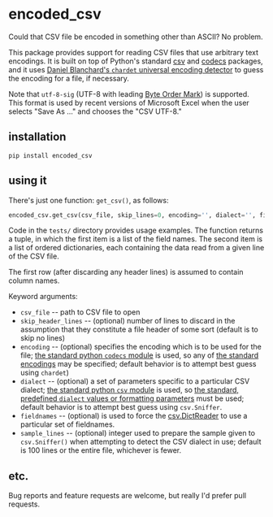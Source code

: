 # encoded_csv

Could that CSV file be encoded in something other than ASCII? No problem.

This package provides support for reading CSV files that use arbitrary text encodings. It is built on top of Python's standard [csv](https://docs.python.org/3/library/csv.html) and [codecs](https://docs.python.org/3.6/library/codecs.html) packages, and it uses [Daniel Blanchard's ```chardet``` universal encoding detector](https://pypi.python.org/pypi/chardet) to guess the encoding for a file, if necessary. 

Note that ```utf-8-sig``` (UTF-8 with leading [Byte Order Mark](http://unicode.org/faq/utf_bom.html#BOM)) is supported. This format is used by recent versions of Microsoft Excel when the user selects "Save As ..." and chooses the "CSV UTF-8."

## installation

```
pip install encoded_csv
```

## using it

There's just one function: ```get_csv()```, as follows:

```python
encoded_csv.get_csv(csv_file, skip_lines=0, encoding='', dialect='', fieldnames=[], sample_lines=100)
```

Code in the ```tests/``` directory provides usage examples. The function returns a tuple, in which the first item is a list of the field names. The second item is a list of ordered dictionaries, each containing the data read from a given line of the CSV file.

The first row (after discarding any header lines) is assumed to contain column names.

Keyword arguments:

 * ```csv_file``` -- path to CSV file to open
 * ```skip_header_lines``` -- (optional) number of lines to discard in the assumption that they constitute a file header of some sort (default is to skip no lines)
 * ```encoding``` -- (optional) specifies the encoding which is to be used for the file; [the standard python ```codecs``` module](https://docs.python.org/3.6/library/codecs.html) is used, so any of [the standard encodings](https://docs.python.org/3.6/library/codecs.html#standard-encodings) may be specified; default behavior is to attempt best guess using ```chardet```)
 * ```dialect``` -- (optional) a set of parameters specific to a particular CSV dialect; [the standard python ```csv``` module](https://docs.python.org/3/library/csv.html) is used, so [the standard, predefined ```dialect``` values or formatting parameters](https://docs.python.org/3/library/csv.html#csv-fmt-params) must be used; default behavior is to attempt best guess using ```csv.Sniffer```.
 * ```fieldnames``` -- (optional) is used to force the [csv.DictReader](https://docs.python.org/3/library/csv.html#csv.DictReader) to use a particular set of fieldnames. 
 * ```sample_lines``` -- (optional) integer used to prepare the sample given to ```csv.Sniffer()``` when attempting to detect the CSV dialect in use; default is 100 lines or the entire file, whichever is fewer.

## etc.

Bug reports and feature requests are welcome, but really I'd prefer pull requests. 

    

